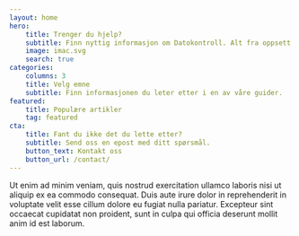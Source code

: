 ```yaml
---
layout: home
hero:
    title: Trenger du hjelp?
    subtitle: Finn nyttig informasjon om Datokontroll. Alt fra oppsett av ny bruker til bruk av Datolisten.
    image: imac.svg
    search: true
categories:
    columns: 3
    title: Velg emne
    subtitle: Finn informasjonen du leter etter i en av våre guider.
featured:
    title: Populære artikler
    tag: featured
cta:
    title: Fant du ikke det du lette etter?
    subtitle: Send oss en epost med ditt spørsmål.
    button_text: Kontakt oss   
    button_url: /contact/  
---
```


Ut enim ad minim veniam, quis nostrud exercitation ullamco laboris nisi ut aliquip ex ea commodo consequat. Duis aute irure dolor in reprehenderit in voluptate velit esse cillum dolore eu fugiat nulla pariatur. Excepteur sint occaecat cupidatat non proident, sunt in culpa qui officia deserunt mollit anim id est laborum.
